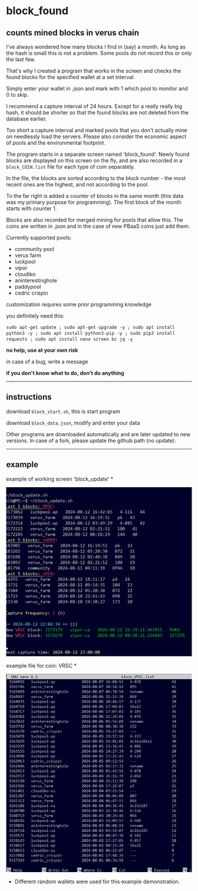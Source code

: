 # block_found
## counts mined blocks in verus chain
I've always wondered how many blocks I find in (say) a month. As long as the hash is small this is not a problem. Some pools do not record this or only the last few.

That's why I created a program that works in the screen and checks the found blocks for the specified wallet at a set interval.

Simply enter your wallet in .json and mark with 1 which pool to monitor and 0 to skip.

I recommend a capture interval of 24 hours. Except for a really really big hash, it should be shorter so that the found blocks are not deleted from the database earlier.

Too short a capture interval and marked pools that you don't actually mine on needlessly load the servers. Please also consider the economic aspect of pools and the environmental footprint.

The program starts in a separate screen named 'block_found'. Newly found blocks are displayed on this screen on the fly, and are also recorded in a `block_COIN.list` file for each type of coin separately.

In the file, the blocks are sorted according to the block number - the most recent ones are the highest, and not according to the pool.

To the far right is added a counter of blocks in the same month (this data was my primary purpose for programming). The first block of the month starts with counter 1.

Blocks are also recorded for merged mining for pools that allow this. The coins are written in .json and in the case of new PBaaS coins just add them.

Currently supported pools:
-  community pool
-  verus farm
-  luckpool
-  vipor
-  cloudiko
-  aninterestinghole
-  paddypool
-  cedric crispin

customization requires some prior programming knowledge

you definitely need this:

```
sudo apt-get update ; sudo apt-get upgrade -y ; sudo apt install python3 -y ; sudo apt install python3-pip -y ; sudo pip3 install requests ; sudo apt install nano screen bc jq -y
```

**no help, use at your own risk**

in case of a bug, write a message

**if you don't know what to do, don't do anything**

___________
## instructions

download `block_start.sh`, this is start program

download `block_data.json`, modify and enter your data

Other programs are downloaded automatically and are later updated to new versions. In case of a fork, please update the github path (no update).

___________
## example

example of working screen 'block_update' *

![README.md](image1.png)

example file for coin: VRSC *

![README.md](image2a.png)

*  Different random wallets were used for this example demonstration.
